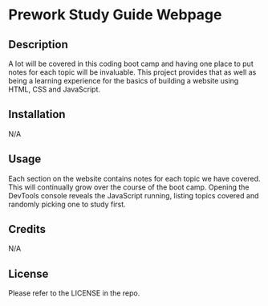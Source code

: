 # Prework Study Guide Webpage

## Description

A lot will be covered in this coding boot camp and having one place to put notes for each topic will be invaluable. This project provides that as well as being a learning experience for the basics of building a website using HTML, CSS and JavaScript.

## Installation

N/A

## Usage

Each section on the website contains notes for each topic we have covered. This will continually grow over the course of the boot camp. Opening the DevTools console reveals the JavaScript running, listing topics covered and randomly picking one to study first.

## Credits

N/A

## License

Please refer to the LICENSE in the repo.
